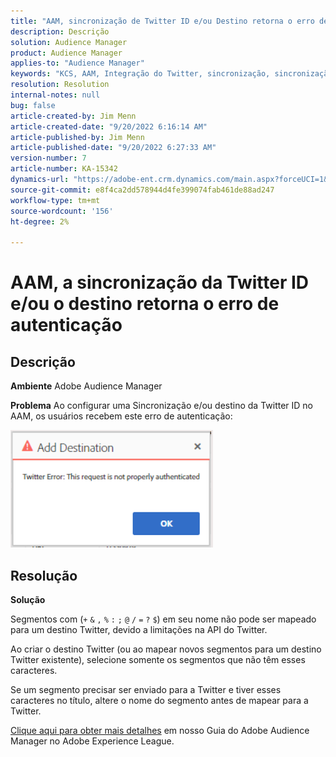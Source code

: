 ```yaml
---
title: "AAM, sincronização de Twitter ID e/ou Destino retorna o erro de autenticação"
description: Descrição
solution: Audience Manager
product: Audience Manager
applies-to: "Audience Manager"
keywords: "KCS, AAM, Integração do Twitter, sincronização, sincronização, destino, erro de autenticação, ID, Adobe Audience Manager"
resolution: Resolution
internal-notes: null
bug: false
article-created-by: Jim Menn
article-created-date: "9/20/2022 6:16:14 AM"
article-published-by: Jim Menn
article-published-date: "9/20/2022 6:27:33 AM"
version-number: 7
article-number: KA-15342
dynamics-url: "https://adobe-ent.crm.dynamics.com/main.aspx?forceUCI=1&pagetype=entityrecord&etn=knowledgearticle&id=dddc48b9-ab38-ed11-9db1-0022480866ad"
source-git-commit: e8f4ca2dd578944d4fe399074fab461de88ad247
workflow-type: tm+mt
source-wordcount: '156'
ht-degree: 2%

---
```


# AAM, a sincronização da Twitter ID e/ou o destino retorna o erro de autenticação

## Descrição


<b>Ambiente</b>
Adobe Audience Manager

<b>Problema</b>
Ao configurar uma Sincronização e/ou destino da Twitter ID no AAM, os usuários recebem este erro de autenticação:

![](assets/___dedc48b9-ab38-ed11-9db1-0022480866ad___.png)


## Resolução


<b>Solução</b>

Segmentos com (`+` `&` `,` `%` `:` `;` `@` `/` `=` `?` `$`) em seu nome não pode ser mapeado para um destino Twitter, devido a limitações na API do Twitter.

Ao criar o destino Twitter (ou ao mapear novos segmentos para um destino Twitter existente), selecione somente os segmentos que não têm esses caracteres.

Se um segmento precisar ser enviado para a Twitter e tiver esses caracteres no título, altere o nome do segmento antes de mapear para a Twitter.

[Clique aqui para obter mais detalhes](https://experienceleague.adobe.com/docs/audience-manager/user-guide/features/destinations/device-based/twitter-tailored-audiences.html?lang=en#segment-mapping-considerations) em nosso Guia do Adobe Audience Manager no Adobe Experience League.
